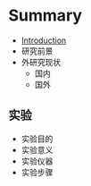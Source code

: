 # Summary

* [Introduction](README.md)
* 研究前景
* 外研究现状
    * 国内
    * 国外

## 实验
* 实验目的
* 实验意义
* 实验仪器
* 实验步骤

